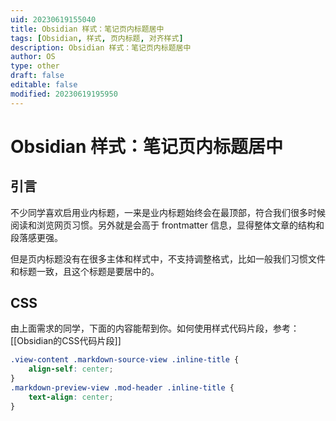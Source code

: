 ```yaml
---
uid: 20230619155040
title: Obsidian 样式：笔记页内标题居中
tags: [Obsidian, 样式, 页内标题, 对齐样式]
description: Obsidian 样式：笔记页内标题居中
author: OS
type: other
draft: false
editable: false
modified: 20230619195950
---
```


# Obsidian 样式：笔记页内标题居中

## 引言

不少同学喜欢启用业内标题，一来是业内标题始终会在最顶部，符合我们很多时候阅读和浏览网页习惯。另外就是会高于 frontmatter 信息，显得整体文章的结构和段落感更强。

但是页内标题没有在很多主体和样式中，不支持调整格式，比如一般我们习惯文件和标题一致，且这个标题是要居中的。

## CSS

由上面需求的同学，下面的内容能帮到你。如何使用样式代码片段，参考：[[Obsidian的CSS代码片段]]

```CSS
.view-content .markdown-source-view .inline-title {
	align-self: center;
}
.markdown-preview-view .mod-header .inline-title {
	text-align: center;
}
```